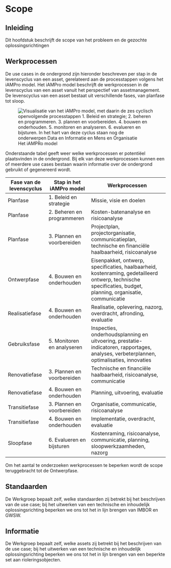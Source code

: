 # Scope

## Inleiding 
Dit hoofdstuk beschrijft de scope van het probleem en de gezochte oplossingsrichtingen


## Werkprocessen
De use cases in de ondergrond zijn hieronder beschreven per stap in de levenscyclus van een asset, gerelateerd aan de processtappen volgens het iAMPro model. Het iAMPro model beschrijft de werkprocessen in de levenscyclus van een asset vanuit het perspectief van assetmanagement. De levenscyclus van een asset bestaat uit verschillende fases, van planfase tot sloop. 

<figure>
<img src="./h/media/Beheerfase.jpg" alt="Visualisatie van het iAMPro model, met daarin de zes cyclisch openvolgende processtappen 1. Beleid en strategie; 2. beheren en programmeren. 3. plannen en voorbereiden. 4. bouwen en onderhouden. 5. monitoren en analyseren. 6. evalueren en bijsturen. In het hart van deze cyclus staan nog de onderwerpen Data en Informatie en Mens en Organisatie">
<figcaption>Het iAMPRo model</caption>
</figure>

Onderstaande tabel geeft weer welke werkprocessen er potentiëel plaatsvinden in de ondergrond. Bij elk van deze werkprocessen kunnen een of meerdere use cases bestaan waarin informatie over de ondergrond gebruikt of gegenereerd wordt.

| Fase van de levenscyclus | Stap in het iAMPro model | Werkprocessen |
| --- | --- | --- |
| Planfase | 1. Beleid en strategie | Missie, visie en doelen |
| Planfase | 2. Beheren en programmeren | Kosten-batenanalyse en risicoanalyse |
| Planfase | 3. Plannen en voorbereiden | Projectplan, projectorganisatie, communicatieplan, technische en financiële haalbaarheid, risicoanalyse |
| Ontwerpfase | 4. Bouwen en onderhouden | Eisenpakket, ontwerp, specificaties, haalbaarheid, kostenraming, gedetailleerd ontwerp, technische specificaties, budget, planning, organisatie, communicatie |
| Realisatiefase | 4. Bouwen en onderhouden | Realisatie, oplevering, nazorg, overdracht, afronding, evaluatie |
| Gebruiksfase | 5. Monitoren en analyseren | Inspecties, onderhoudsplanning en uitvoering, prestatie-indicatoren, rapportages, analyses, verbeterplannen, optimalisaties, innovaties |
| Renovatiefase | 3. Plannen en voorbereiden | Technische en financiële haalbaarheid, risicoanalyse, communicatie |
| Renovatiefase | 4. Bouwen en onderhouden | Planning, uitvoering, evaluatie |
| Transitiefase | 3. Plannen en voorbereiden | Organisatie, communicatie, risicoanalyse |
| Transitiefase | 4. Bouwen en onderhouden | Implementatie, overdracht, evaluatie |
| Sloopfase | 6. Evalueren en bijsturen | Kostenraming, risicoanalyse, communicatie, planning, sloopwerkzaamheden, nazorg |

Om het aantal te onderzoeken werkprocessen te beperken wordt de scope teruggebracht tot de Ontwerpfase.

## Standaarden 
De Werkgroep bepaalt zelf, welke standaarden zij betrekt bij het beschrijven van de use case; bij het uitwerken van een technische en inhoudelijk oplossingsrichting beperken we ons tot het in lijn brengen van IMBOR en GWSW. 

## Informatie
De Werkgroep bepaalt zelf, welke assets zij betrekt bij het beschrijven van de use case; bij het uitwerken van een technische en inhoudelijk oplossingsrichting beperken we ons tot het in lijn brengen van een beperkte set aan rioleringsobjecten. 



















